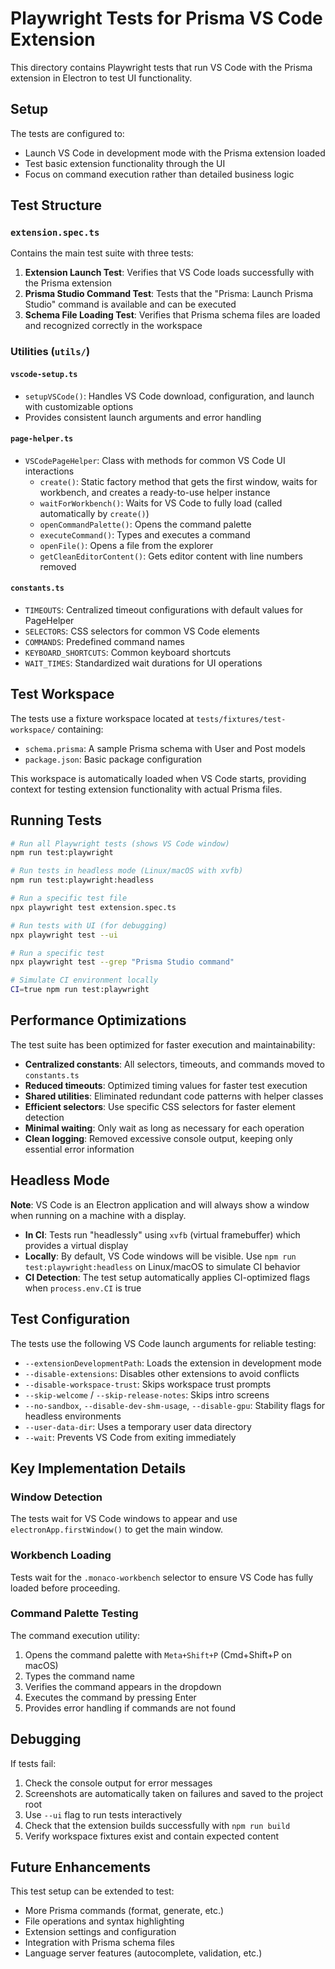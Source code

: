 # Playwright Tests for Prisma VS Code Extension

This directory contains Playwright tests that run VS Code with the Prisma extension in Electron to test UI functionality.

## Setup

The tests are configured to:
- Launch VS Code in development mode with the Prisma extension loaded
- Test basic extension functionality through the UI
- Focus on command execution rather than detailed business logic

## Test Structure

### `extension.spec.ts`
Contains the main test suite with three tests:

1. **Extension Launch Test**: Verifies that VS Code loads successfully with the Prisma extension
2. **Prisma Studio Command Test**: Tests that the "Prisma: Launch Prisma Studio" command is available and can be executed
3. **Schema File Loading Test**: Verifies that Prisma schema files are loaded and recognized correctly in the workspace

### Utilities (`utils/`)

#### `vscode-setup.ts`
- `setupVSCode()`: Handles VS Code download, configuration, and launch with customizable options
- Provides consistent launch arguments and error handling

#### `page-helper.ts`
- `VSCodePageHelper`: Class with methods for common VS Code UI interactions
  - `create()`: Static factory method that gets the first window, waits for workbench, and creates a ready-to-use helper instance
  - `waitForWorkbench()`: Waits for VS Code to fully load (called automatically by `create()`)
  - `openCommandPalette()`: Opens the command palette
  - `executeCommand()`: Types and executes a command
  - `openFile()`: Opens a file from the explorer
  - `getCleanEditorContent()`: Gets editor content with line numbers removed

#### `constants.ts`
- `TIMEOUTS`: Centralized timeout configurations with default values for PageHelper
- `SELECTORS`: CSS selectors for common VS Code elements
- `COMMANDS`: Predefined command names
- `KEYBOARD_SHORTCUTS`: Common keyboard shortcuts  
- `WAIT_TIMES`: Standardized wait durations for UI operations

## Test Workspace

The tests use a fixture workspace located at `tests/fixtures/test-workspace/` containing:
- `schema.prisma`: A sample Prisma schema with User and Post models
- `package.json`: Basic package configuration

This workspace is automatically loaded when VS Code starts, providing context for testing extension functionality with actual Prisma files.

## Running Tests

```bash
# Run all Playwright tests (shows VS Code window)
npm run test:playwright

# Run tests in headless mode (Linux/macOS with xvfb)
npm run test:playwright:headless

# Run a specific test file
npx playwright test extension.spec.ts

# Run tests with UI (for debugging)
npx playwright test --ui

# Run a specific test
npx playwright test --grep "Prisma Studio command"

# Simulate CI environment locally
CI=true npm run test:playwright
```

## Performance Optimizations

The test suite has been optimized for faster execution and maintainability:
- **Centralized constants**: All selectors, timeouts, and commands moved to `constants.ts`
- **Reduced timeouts**: Optimized timing values for faster test execution
- **Shared utilities**: Eliminated redundant code patterns with helper classes
- **Efficient selectors**: Use specific CSS selectors for faster element detection
- **Minimal waiting**: Only wait as long as necessary for each operation
- **Clean logging**: Removed excessive console output, keeping only essential error information

## Headless Mode

**Note**: VS Code is an Electron application and will always show a window when running on a machine with a display. 

- **In CI**: Tests run "headlessly" using `xvfb` (virtual framebuffer) which provides a virtual display
- **Locally**: By default, VS Code windows will be visible. Use `npm run test:playwright:headless` on Linux/macOS to simulate CI behavior
- **CI Detection**: The test setup automatically applies CI-optimized flags when `process.env.CI` is true

## Test Configuration

The tests use the following VS Code launch arguments for reliable testing:
- `--extensionDevelopmentPath`: Loads the extension in development mode
- `--disable-extensions`: Disables other extensions to avoid conflicts
- `--disable-workspace-trust`: Skips workspace trust prompts
- `--skip-welcome` / `--skip-release-notes`: Skips intro screens
- `--no-sandbox`, `--disable-dev-shm-usage`, `--disable-gpu`: Stability flags for headless environments
- `--user-data-dir`: Uses a temporary user data directory
- `--wait`: Prevents VS Code from exiting immediately

## Key Implementation Details

### Window Detection
The tests wait for VS Code windows to appear and use `electronApp.firstWindow()` to get the main window.

### Workbench Loading
Tests wait for the `.monaco-workbench` selector to ensure VS Code has fully loaded before proceeding.

### Command Palette Testing
The command execution utility:
1. Opens the command palette with `Meta+Shift+P` (Cmd+Shift+P on macOS)
2. Types the command name
3. Verifies the command appears in the dropdown
4. Executes the command by pressing Enter
5. Provides error handling if commands are not found

## Debugging

If tests fail:
1. Check the console output for error messages
2. Screenshots are automatically taken on failures and saved to the project root
3. Use `--ui` flag to run tests interactively
4. Check that the extension builds successfully with `npm run build`
5. Verify workspace fixtures exist and contain expected content

## Future Enhancements

This test setup can be extended to test:
- More Prisma commands (format, generate, etc.)
- File operations and syntax highlighting
- Extension settings and configuration
- Integration with Prisma schema files
- Language server features (autocomplete, validation, etc.)
